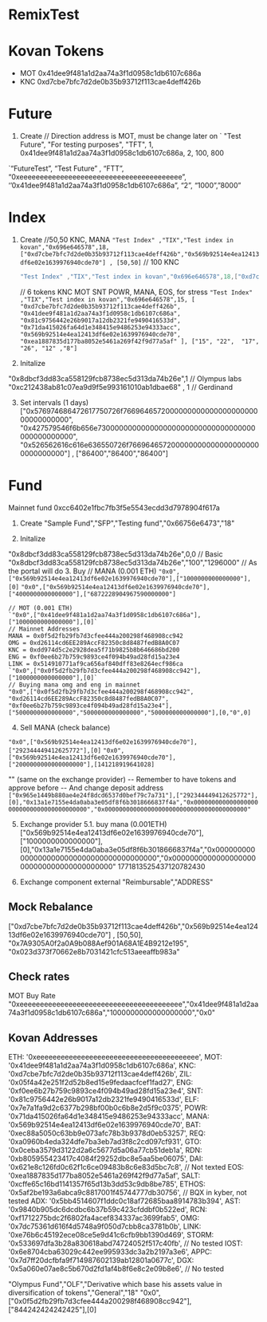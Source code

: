 # RemixTest

# Kovan Tokens

- MOT 0x41dee9f481a1d2aa74a3f1d0958c1db6107c686a
- KNC 0xd7cbe7bfc7d2de0b35b93712f113cae4deff426b

# Future

1. Create
// Direction address is MOT, must be change later on
`
  "Test Future", "For testing purposes", "TFT", 1, 0x41dee9f481a1d2aa74a3f1d0958c1db6107c686a,  2, 100, 800

`“FutureTest”, “Test Future” , “FTT”, “0xeeeeeeeeeeeeeeeeeeeeeeeeeeeeeeeeeeeeeeee”, ‘’0x41dee9f481a1d2aa74a3f1d0958c1db6107c686a”, “2”, “1000”,”8000”
# Index

1.  Create
    //50,50 KNC, MANA
    `"Test Index" ,"TIX","Test index in kovan","0x696e646578",18,["0xd7cbe7bfc7d2de0b35b93712f113cae4deff426b","0x569b92514e4ea12413df6e02e1639976940cde70"] , [50,50]`
    // 100 KNC
    ```s
    "Test Index" ,"TIX","Test index in kovan","0x696e646578",18,["0xd7cbe7bfc7d2de0b35b93712f113cae4deff426b"] , [100]
    ```
    // 6 tokens KNC MOT SNT POWR, MANA, EOS, for stress
     `
     "Test Index" ,"TIX","Test index in kovan","0x696e646578",15,
     [
       "0xd7cbe7bfc7d2de0b35b93712f113cae4deff426b",
       "0x41dee9f481a1d2aa74a3f1d0958c1db6107c686a",
       "0x81c9756442e26b9017a12db2321fe9490416533d",
       "0x71da415026fa64d1e348415e9486253e94333acc",
       "0x569b92514e4ea12413df6e02e1639976940cde70",
       "0xea1887835d177ba8052e5461a269f42f9d77a5af"
     ],
     ["15", "22",  "17", "26", "12" ,"8"]
     `


2.  Initalize

"0x8dbcf3dd83ca558129fcb8738ec5d313da74b26e",1 // Olympus labs
"0xc212438ab81c07ea9d9f5e993161010ab1dbae68" , 1 // Gerdinand


3. Set intervals (1 days)
["0x576974686472617750726f766964657200000000000000000000000000000000", "0x427579546f6b656e730000000000000000000000000000000000000000000000", "0x526562616c616e636550726f7669646572000000000000000000000000000000"]
, ["86400","86400","86400"]
# Fund

Mainnet fund 0xcc6402e1fbc7fb3f5e5543ecdd3d7978904f617a
1.  Create
    "Sample Fund","SFP","Testing fund","0x66756e6473","18"

2.  Initalize

"0x8dbcf3dd83ca558129fcb8738ec5d313da74b26e",0,0 // Basic
"0x8dbcf3dd83ca558129fcb8738ec5d313da74b26e","100","1296000" // As the portal will do
3.  Buy
    // MANA (0.001 ETH)
    `"0x0",["0x569b92514e4ea12413df6e02e1639976940cde70"],["1000000000000000"],[0]`
    `"0x0",["0x569b92514e4ea12413df6e02e1639976940cde70"],["4000000000000000"],["6872228904967590000000"]`

    // MOT (0.001 ETH)
    `"0x0",["0x41dee9f481a1d2aa74a3f1d0958c1db6107c686a"],["1000000000000000"],[0]`
    // Mainnet Addresses
    MANA = 0x0f5d2fb29fb7d3cfee444a200298f468908cc942
    OMG = 0xd26114cd6EE289AccF82350c8d8487fedB8A0C07
    KNC = 0xdd974d5c2e2928dea5f71b9825b8b646686bd200
    ENG = 0xf0ee6b27b759c9893ce4f094b49ad28fd15a23e4
    LINK = 0x514910771af9ca656af840dff83e8264ecf986ca
    `"0x0",["0x0f5d2fb29fb7d3cfee444a200298f468908cc942"],["1000000000000000"],[0]`
    // Buying mana omg and eng in mainnet
    "0x0",["0x0f5d2fb29fb7d3cfee444a200298f468908cc942", "0xd26114cd6EE289AccF82350c8d8487fedB8A0C07", "0xf0ee6b27b759c9893ce4f094b49ad28fd15a23e4"],["5000000000000000","5000000000000000","5000000000000000"],[0,"0",0]

4.  Sell MANA (check balance)

`"0x0",["0x569b92514e4ea12413df6e02e1639976940cde70"],["292344449412625772"],[0]`
`"0x0",["0x569b92514e4ea12413df6e02e1639976940cde70"],["2000000000000000000"],[141218919641028]`

""
(same on the exchange provider) -- Remember to have tokens and approve before -- And change deposit address
`["0x965e1449b880ae4e24f8dcd6537d0bef79c7a731"],["292344449412625772"],[0],"0x13a1e7155e4da0aba3e05df8f6b3018666837f4a","0x0000000000000000000000000000000000000000","0x0000000000000000000000000000000000000000"`

5.  Exchange provider
    5.1. buy mana (0.001ETH)
    ["0x569b92514e4ea12413df6e02e1639976940cde70"],["1000000000000000"],[0],"0x13a1e7155e4da0aba3e05df8f6b3018666837f4a","0x0000000000000000000000000000000000000000","0x0000000000000000000000000000000000000000"
    1771813525437120782430

6.  Exchange component external
    "Reimbursable","ADDRESS"
## Mock Rebalance
["0xd7cbe7bfc7d2de0b35b93712f113cae4deff426b","0x569b92514e4ea12413df6e02e1639976940cde70"] , [50,50], "0x7A9305A0f2a0A9b088Aef901A68A1E4B9212e195", "0x023d373f70662e8b7031421cfc513aeeaffb983a"

## Check rates
MOT Buy Rate
"0xeeeeeeeeeeeeeeeeeeeeeeeeeeeeeeeeeeeeeeee","0x41dee9f481a1d2aa74a3f1d0958c1db6107c686a","1000000000000000000","0x0"



## Kovan Addresses

ETH: '0xeeeeeeeeeeeeeeeeeeeeeeeeeeeeeeeeeeeeeeee',
MOT: '0x41dee9f481a1d2aa74a3f1d0958c1db6107c686a',
KNC: '0xd7cbe7bfc7d2de0b35b93712f113cae4deff426b',
ZIL: '0x05f4a42e251f2d52b8ed15e9fedaacfcef1fad27',
ENG: '0xf0ee6b27b759c9893ce4f094b49ad28fd15a23e4',
SNT: '0x81c9756442e26b9017a12db2321fe9490416533d',
ELF: '0x7e7a1fa9d2c6377b298bf00b0c6b8e2d5f9c0375',
POWR: '0x71da415026fa64d1e348415e9486253e94333acc',
MANA: '0x569b92514e4ea12413df6e02e1639976940cde70',
BAT: '0xec88a5050c63bb9e073afc78b3b9378d0eb53257',
REQ: '0xa0960b4eda324dfe7ba3eb7ad3f8c2cd097cf931',
GTO: '0x0ceba3579d3122d2a6c5677d5a06a77cb51deb1a',
RDN: '0xb805955423417c4084f29252dbc8e5aa5be06075',
DAI: '0x621e8c126fd0c62f1c6ce09483b8c6e83d5bc7c8', // Not texted
EOS: '0xea1887835d177ba8052e5461a269f42f9d77a5af',
SALT: '0xcffe65c16bd1141357f65d13b3dd53c9db8be785',
ETHOS: '0x5af2be193a6abca9c8817001f45744777db30756', // BQX in kyber, not tested
ADX: '0x5bb4514607f1ddc0c18af72685baa8914783b394',
AST: '0x9840b905dc6dcdbc6b37b59c423cfddbf0b522ed',
RCN: '0xf1712275bdc2f6802fa4acef834337ac3699fab5',
OMG: '0x7dc75361d616f4d5748a9f050d7cbb8ca3781b0b',
LINK: '0xe76b6c45192ece08ce5e9d41c6cfb9bb1390d469',
STORM: '0x533697dfa3b28a830618abd74724052f517c40fb', // No tested
IOST: '0x6e8704cba63029c442ee995933dc3a2b2197a3e6',
APPC: '0x7d7ff20dcfbfa9f714987602139ab12801a0677c',
DGX: '0x5a060e07ae8c5b670d2fd1af4b8f6e8c2e09b8e6', // No tested

"Olympus Fund","OLF","Derivative which base his assets value in diversification of tokens","General","18"
"0x0",["0x0f5d2fb29fb7d3cfee444a200298f468908cc942"],["844242424242425"],[0]




